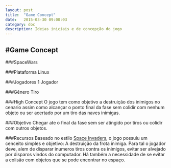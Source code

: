 ```yaml
---
layout: post
title:  "Game Concept"
date:   2015-03-30 09:00:03
category: doc
description: Ideias iniciais e de concepção do jogo
---
```


#Game Concept
---

###SpaceWars

###Plataforma
Linux

###Jogadores
1 Jogador

###Gênero
Tiro

###High Concept
O jogo tem como objetivo a destruição dos inimigos no cenario assim como alcançar o ponto final da fase sem colidir com nenhum objeto ou ser acertado por um tiro das naves inimigas.

###Objetivo
Chegar ate o final da fase sem ser atingido por tiros ou colidir com outros objetos.

###Recursos
Baseado no estilo [Space Invaders](http://en.wikipedia.org/wiki/Space_Invaders), o jogo possuiu um cenceito simples e objetivo: A destruição da frota inimiga. Para tal o jogador deve, alem de disparar inumeros tiros contra os inimigos, evitar ser alvejado por disparos vindos do computador. Há também a necessidade de se evitar a colisão com objetos que se pode encontrar no espaço.
